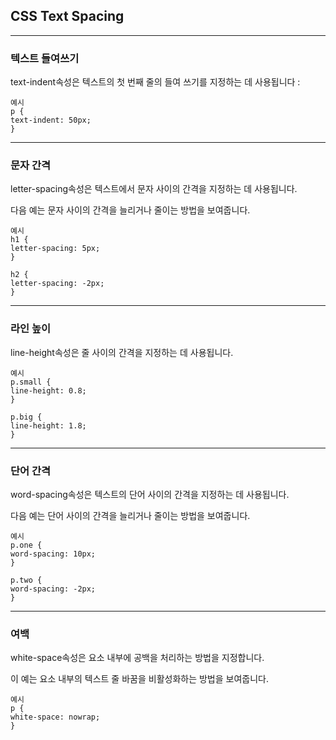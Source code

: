 ## CSS Text Spacing

---

### 텍스트 들여쓰기

text-indent속성은 텍스트의 첫 번째 줄의 들여 쓰기를 지정하는 데 사용됩니다 :

    예시
    p {
    text-indent: 50px;
    }

---

### 문자 간격

letter-spacing속성은 텍스트에서 문자 사이의 간격을 지정하는 데 사용됩니다.

다음 예는 문자 사이의 간격을 늘리거나 줄이는 방법을 보여줍니다.

    예시
    h1 {
    letter-spacing: 5px;
    }

    h2 {
    letter-spacing: -2px;
    }

---

### 라인 높이

line-height속성은 줄 사이의 간격을 지정하는 데 사용됩니다.

    예시
    p.small {
    line-height: 0.8;
    }

    p.big {
    line-height: 1.8;
    }

---

### 단어 간격

word-spacing속성은 텍스트의 단어 사이의 간격을 지정하는 데 사용됩니다.

다음 예는 단어 사이의 간격을 늘리거나 줄이는 방법을 보여줍니다.

    예시
    p.one {
    word-spacing: 10px;
    }

    p.two {
    word-spacing: -2px;
    }

---

### 여백

white-space속성은 요소 내부에 공백을 처리하는 방법을 지정합니다.

이 예는 요소 내부의 텍스트 줄 바꿈을 비활성화하는 방법을 보여줍니다.

    예시
    p {
    white-space: nowrap;
    }
